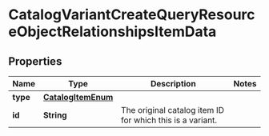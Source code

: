 # CatalogVariantCreateQueryResourceObjectRelationshipsItemData

## Properties
Name | Type | Description | Notes
------------ | ------------- | ------------- | -------------
**type** | [**CatalogItemEnum**](CatalogItemEnum.md) |  | 
**id** | **String** | The original catalog item ID for which this is a variant. | 
